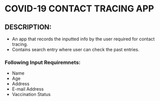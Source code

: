 # COVID-19 CONTACT TRACING APP

## DESCRIPTION:
- An app that records the inputted info by the user required for contact tracing.
- Contains search entry where user can check the past entries. 

### Following Input Requiremnets:
- Name
- Age
- Address
- E-mail Address
- Vaccination Status

